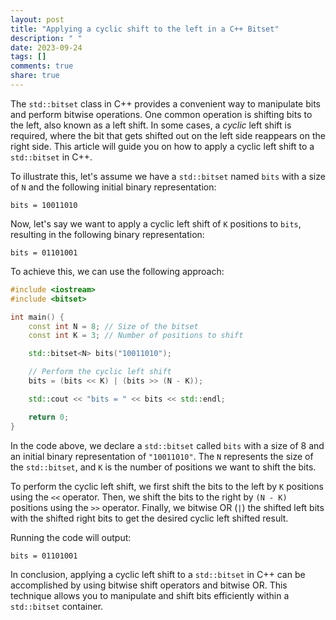 ```yaml
---
layout: post
title: "Applying a cyclic shift to the left in a C++ Bitset"
description: " "
date: 2023-09-24
tags: []
comments: true
share: true
---
```


The `std::bitset` class in C++ provides a convenient way to manipulate bits and perform bitwise operations. One common operation is shifting bits to the left, also known as a left shift. In some cases, a *cyclic* left shift is required, where the bit that gets shifted out on the left side reappears on the right side. This article will guide you on how to apply a cyclic left shift to a `std::bitset` in C++.

To illustrate this, let's assume we have a `std::bitset` named `bits` with a size of `N` and the following initial binary representation:

```
bits = 10011010
```

Now, let's say we want to apply a cyclic left shift of `K` positions to `bits`, resulting in the following binary representation:

```
bits = 01101001
```

To achieve this, we can use the following approach:

```cpp
#include <iostream>
#include <bitset>

int main() {
    const int N = 8; // Size of the bitset
    const int K = 3; // Number of positions to shift

    std::bitset<N> bits("10011010");

    // Perform the cyclic left shift
    bits = (bits << K) | (bits >> (N - K));

    std::cout << "bits = " << bits << std::endl;

    return 0;
}
```

In the code above, we declare a `std::bitset` called `bits` with a size of 8 and an initial binary representation of `"10011010"`. The `N` represents the size of the `std::bitset`, and `K` is the number of positions we want to shift the bits.

To perform the cyclic left shift, we first shift the bits to the left by `K` positions using the `<<` operator. Then, we shift the bits to the right by `(N - K)` positions using the `>>` operator. Finally, we bitwise OR (`|`) the shifted left bits with the shifted right bits to get the desired cyclic left shifted result.

Running the code will output:

```
bits = 01101001
```

In conclusion, applying a cyclic left shift to a `std::bitset` in C++ can be accomplished by using bitwise shift operators and bitwise OR. This technique allows you to manipulate and shift bits efficiently within a `std::bitset` container.